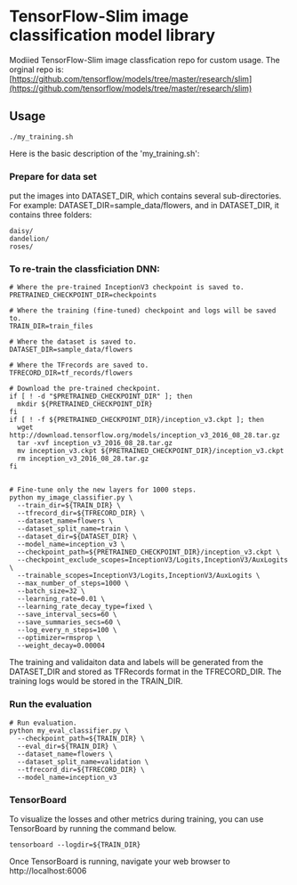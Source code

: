 # TensorFlow-Slim image classification model library

Modiied TensorFlow-Slim image classfication repo for custom usage. The orginal repo is:
[https://github.com/tensorflow/models/tree/master/research/slim](https://github.com/tensorflow/models/tree/master/research/slim)


## Usage

```
./my_training.sh
```

Here is the basic description of the 'my_training.sh':

### Prepare for data set
put the images into DATASET\_DIR, which contains several sub-directories. For example: DATASET_DIR=sample\_data/flowers, and in DATASET\_DIR, it contains three folders:

```
daisy/
dandelion/
roses/
```


### To re-train the classficiation DNN:

```
# Where the pre-trained InceptionV3 checkpoint is saved to.
PRETRAINED_CHECKPOINT_DIR=checkpoints

# Where the training (fine-tuned) checkpoint and logs will be saved to.
TRAIN_DIR=train_files

# Where the dataset is saved to.
DATASET_DIR=sample_data/flowers

# Where the TFrecords are saved to.
TFRECORD_DIR=tf_records/flowers

# Download the pre-trained checkpoint.
if [ ! -d "$PRETRAINED_CHECKPOINT_DIR" ]; then
  mkdir ${PRETRAINED_CHECKPOINT_DIR}
fi
if [ ! -f ${PRETRAINED_CHECKPOINT_DIR}/inception_v3.ckpt ]; then
  wget http://download.tensorflow.org/models/inception_v3_2016_08_28.tar.gz
  tar -xvf inception_v3_2016_08_28.tar.gz
  mv inception_v3.ckpt ${PRETRAINED_CHECKPOINT_DIR}/inception_v3.ckpt
  rm inception_v3_2016_08_28.tar.gz
fi


# Fine-tune only the new layers for 1000 steps.
python my_image_classifier.py \
  --train_dir=${TRAIN_DIR} \
  --tfrecord_dir=${TFRECORD_DIR} \
  --dataset_name=flowers \
  --dataset_split_name=train \
  --dataset_dir=${DATASET_DIR} \
  --model_name=inception_v3 \
  --checkpoint_path=${PRETRAINED_CHECKPOINT_DIR}/inception_v3.ckpt \
  --checkpoint_exclude_scopes=InceptionV3/Logits,InceptionV3/AuxLogits \
  --trainable_scopes=InceptionV3/Logits,InceptionV3/AuxLogits \
  --max_number_of_steps=1000 \
  --batch_size=32 \
  --learning_rate=0.01 \
  --learning_rate_decay_type=fixed \
  --save_interval_secs=60 \
  --save_summaries_secs=60 \
  --log_every_n_steps=100 \
  --optimizer=rmsprop \
  --weight_decay=0.00004
```

The training and validaiton data and labels will be generated from the DATASET\_DIR and stored as TFRecords format in the TFRECORD\_DIR.  The training logs would be stored in the TRAIN\_DIR.

### Run the evaluation
```
# Run evaluation.
python my_eval_classifier.py \
  --checkpoint_path=${TRAIN_DIR} \
  --eval_dir=${TRAIN_DIR} \
  --dataset_name=flowers \
  --dataset_split_name=validation \
  --tfrecord_dir=${TFRECORD_DIR} \
  --model_name=inception_v3

```
### TensorBoard

To visualize the losses and other metrics during training, you can use TensorBoard by running the command below.

```
tensorboard --logdir=${TRAIN_DIR}
```

Once TensorBoard is running, navigate your web browser to http://localhost:6006
